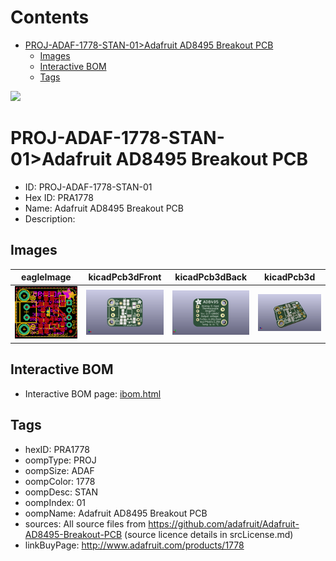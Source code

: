 



Contents
========

* [PROJ-ADAF-1778-STAN-01>Adafruit AD8495 Breakout PCB](#proj-adaf-1778-stan-01adafruit-ad8495-breakout-pcb)
	* [Images](#images)
	* [Interactive BOM](#interactive-bom)
	* [Tags](#tags)
  
![][im]
# PROJ-ADAF-1778-STAN-01>Adafruit AD8495 Breakout PCB

- ID: PROJ-ADAF-1778-STAN-01
- Hex ID: PRA1778
- Name: Adafruit AD8495 Breakout PCB
- Description: 

## Images
  
  

|eagleImage|kicadPcb3dFront|kicadPcb3dBack|kicadPcb3d|
| :---: | :---: | :---: | :---: |
|[![eagleImage](eagleImage_140.png)](eagleImage_600.png)|[![kicadPcb3dFront](kicadPcb3dFront_140.png)](kicadPcb3dFront_600.png)|[![kicadPcb3dBack](kicadPcb3dBack_140.png)](kicadPcb3dBack_600.png)|[![kicadPcb3d](kicadPcb3d_140.png)](kicadPcb3d_600.png)|

## Interactive BOM

- Interactive BOM page: [ibom.html](kicad/bom/ibom.html)

## Tags

- hexID: PRA1778
- oompType: PROJ
- oompSize: ADAF
- oompColor: 1778
- oompDesc: STAN
- oompIndex: 01
- oompName: Adafruit AD8495 Breakout PCB
- sources: All source files from https://github.com/adafruit/Adafruit-AD8495-Breakout-PCB (source licence details in srcLicense.md)
- linkBuyPage: http://www.adafruit.com/products/1778



[im]: kicadPcb3d_450.png
